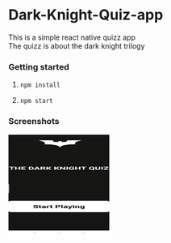 # Dark-Knight-Quiz-app

This is a simple react native quizz app<br/>
The quizz is about the dark knight trilogy

### Getting started

1. `npm install`

2. `npm start`

### Screenshots

<img src ="screenshots/HomeScreen.jpg" width="200" height="200" />


